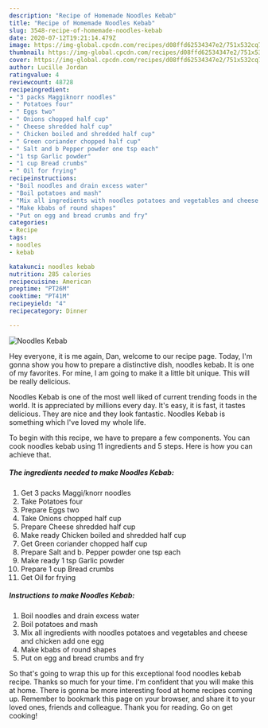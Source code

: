 ```yaml
---
description: "Recipe of Homemade Noodles Kebab"
title: "Recipe of Homemade Noodles Kebab"
slug: 3548-recipe-of-homemade-noodles-kebab
date: 2020-07-12T19:21:14.479Z
image: https://img-global.cpcdn.com/recipes/d08ffd62534347e2/751x532cq70/noodles-kebab-recipe-main-photo.jpg
thumbnail: https://img-global.cpcdn.com/recipes/d08ffd62534347e2/751x532cq70/noodles-kebab-recipe-main-photo.jpg
cover: https://img-global.cpcdn.com/recipes/d08ffd62534347e2/751x532cq70/noodles-kebab-recipe-main-photo.jpg
author: Lucille Jordan
ratingvalue: 4
reviewcount: 48728
recipeingredient:
- "3 packs Maggiknorr noodles"
- " Potatoes four"
- " Eggs two"
- " Onions chopped half cup"
- " Cheese shredded half cup"
- " Chicken boiled and shredded half cup"
- " Green coriander chopped half cup"
- " Salt and b Pepper powder one tsp each"
- "1 tsp Garlic powder"
- "1 cup Bread crumbs"
- " Oil for frying"
recipeinstructions:
- "Boil noodles and drain excess water"
- "Boil potatoes and mash"
- "Mix all ingredients with noodles potatoes and vegetables and cheese and chicken add one egg"
- "Make kbabs of round shapes"
- "Put on egg and bread crumbs and fry"
categories:
- Recipe
tags:
- noodles
- kebab

katakunci: noodles kebab 
nutrition: 285 calories
recipecuisine: American
preptime: "PT26M"
cooktime: "PT41M"
recipeyield: "4"
recipecategory: Dinner

---
```



![Noodles Kebab](https://img-global.cpcdn.com/recipes/d08ffd62534347e2/751x532cq70/noodles-kebab-recipe-main-photo.jpg)

Hey everyone, it is me again, Dan, welcome to our recipe page. Today, I'm gonna show you how to prepare a distinctive dish, noodles kebab. It is one of my favorites. For mine, I am going to make it a little bit unique. This will be really delicious.

Noodles Kebab is one of the most well liked of current trending foods in the world. It is appreciated by millions every day. It's easy, it is fast, it tastes delicious. They are nice and they look fantastic. Noodles Kebab is something which I've loved my whole life.




To begin with this recipe, we have to prepare a few components. You can cook noodles kebab using 11 ingredients and 5 steps. Here is how you can achieve that.

<!--inarticleads1-->

##### The ingredients needed to make Noodles Kebab:

1. Get 3 packs Maggi/knorr noodles
1. Take  Potatoes four
1. Prepare  Eggs two
1. Take  Onions chopped half cup
1. Prepare  Cheese shredded half cup
1. Make ready  Chicken boiled and shredded half cup
1. Get  Green coriander chopped half cup
1. Prepare  Salt and b. Pepper powder one tsp each
1. Make ready 1 tsp Garlic powder
1. Prepare 1 cup Bread crumbs
1. Get  Oil for frying




<!--inarticleads2-->

##### Instructions to make Noodles Kebab:

1. Boil noodles and drain excess water
1. Boil potatoes and mash
1. Mix all ingredients with noodles potatoes and vegetables and cheese and chicken add one egg
1. Make kbabs of round shapes
1. Put on egg and bread crumbs and fry




So that's going to wrap this up for this exceptional food noodles kebab recipe. Thanks so much for your time. I'm confident that you will make this at home. There is gonna be more interesting food at home recipes coming up. Remember to bookmark this page on your browser, and share it to your loved ones, friends and colleague. Thank you for reading. Go on get cooking!
